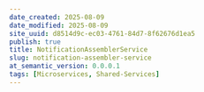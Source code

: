 ```yaml
---
date_created: 2025-08-09
date_modified: 2025-08-09
site_uuid: d8514d9c-ec03-4761-84d7-8f62676d1ea5
publish: true
title: NotificationAssemblerService
slug: notification-assembler-service
at_semantic_version: 0.0.0.1
tags: [Microservices, Shared-Services]
---
```

